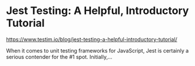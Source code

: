 # Jest Testing: A Helpful, Introductory Tutorial

https://www.testim.io/blog/jest-testing-a-helpful-introductory-tutorial/

When it comes to unit testing frameworks for JavaScript, Jest is 
certainly a serious contender for the #1 spot. Initially,…